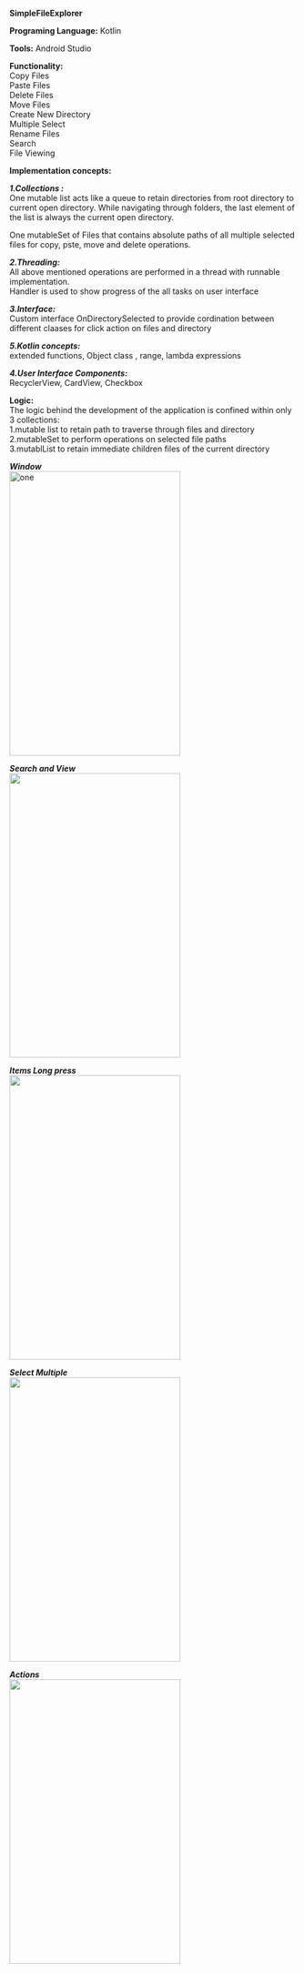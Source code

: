 **SimpleFileExplorer**

__Programing Language:__ 
Kotlin

__Tools:__
Android Studio

__Functionality:__
</br>Copy Files
</br>Paste Files
</br>Delete Files
</br>Move Files
</br>Create New Directory
</br>Multiple Select
</br>Rename Files
</br>Search 
</br>File Viewing

__Implementation concepts:__

*__1.Collections :__*
</br>One mutable list acts like a queue to retain directories from root directory to current open directory. While navigating through folders,
the last element of the list is always the current open directory.

One mutableSet of Files that contains absolute paths of all multiple selected files for copy, pste, move and delete operations.

*__2.Threading:__*
</br>All above mentioned operations are performed in a thread with runnable implementation.
</br>Handler is used to show progress of the all tasks on user interface

*__3.Interface:__*
</br>Custom interface OnDirectorySelected to provide cordination between different claases for click action on files and directory

*__5.Kotlin concepts:__*
</br>extended functions, Object class , range, lambda expressions

*__4.User Interface Components:__*
</br>RecyclerView,  CardView, Checkbox

__Logic:__
</br>The logic behind the development of the application is confined within only 3 collections: 
</br>1.mutable list to retain path to traverse through files and directory
</br>2.mutableSet to perform operations on selected file paths
</br>3.mutablList to retain immediate children files of the current directory  



*__Window__*
</br>
<img title ="one" src="https://github.com/SwapnilChaudhari/SimpleFileExplorer1/blob/master/Screenshots/Screenshot_20200208-144004_SmartFileExplorer.jpg" width="300" height="500" >

*__Search and View__*
</br>
<img src="https://github.com/SwapnilChaudhari/SimpleFileExplorer1/blob/master/Screenshots/Screenshot_20200208-175529_Android%20System.jpg" width="300" height="500" >

*__Items Long press__*
</br>
<img src="https://github.com/SwapnilChaudhari/SimpleFileExplorer1/blob/master/Screenshots/Screenshot_20200208-144016_SmartFileExplorer.jpg" width="300" height="500" >

*__Select Multiple__*
</br>
<img src="https://github.com/SwapnilChaudhari/SimpleFileExplorer1/blob/master/Screenshots/Screenshot_20200208-144026_SmartFileExplorer.jpg" width="300" height="500" >

*__Actions__*
</br>
<img src="https://github.com/SwapnilChaudhari/SimpleFileExplorer1/blob/master/Screenshots/Screenshot_20200208-144033_SmartFileExplorer.jpg" width="300" height="500" >

